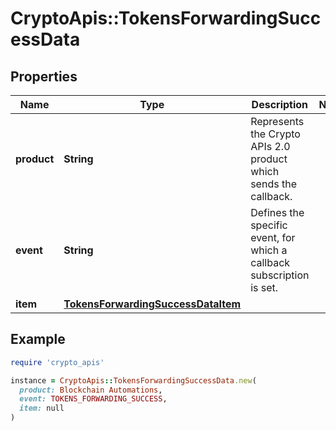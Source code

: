 # CryptoApis::TokensForwardingSuccessData

## Properties

| Name | Type | Description | Notes |
| ---- | ---- | ----------- | ----- |
| **product** | **String** | Represents the Crypto APIs 2.0 product which sends the callback. |  |
| **event** | **String** | Defines the specific event, for which a callback subscription is set. |  |
| **item** | [**TokensForwardingSuccessDataItem**](TokensForwardingSuccessDataItem.md) |  |  |

## Example

```ruby
require 'crypto_apis'

instance = CryptoApis::TokensForwardingSuccessData.new(
  product: Blockchain Automations,
  event: TOKENS_FORWARDING_SUCCESS,
  item: null
)
```


